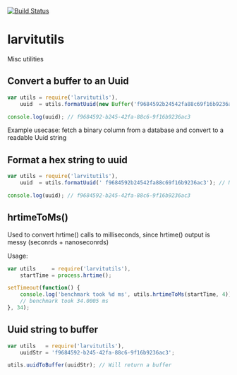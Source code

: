 [![Build Status](https://travis-ci.org/larvit/larvitutils.svg)](https://travis-ci.org/larvit/larvitutils)

# larvitutils

Misc utilities

## Convert a buffer to an Uuid

```javascript
var utils = require('larvitutils'),
    uuid  = utils.formatUuid(new Buffer('f9684592b24542fa88c69f16b9236ac3', 'hex'));

console.log(uuid); // f9684592-b245-42fa-88c6-9f16b9236ac3
```

Example usecase: fetch a binary column from a database and convert to a readable Uuid string

## Format a hex string to uuid

```javascript
var utils = require('larvitutils'),
    uuid  = utils.formatUuid(' f9684592b24542fa88c69f16b9236ac3'); // Notice the starting space getting trimmed away

console.log(uuid); // f9684592-b245-42fa-88c6-9f16b9236ac3
```

## hrtimeToMs()

Used to convert hrtime() calls to milliseconds, since hrtime() output is messy (seconrds + nanoseconrds)

Usage:

```javascript
var utils     = require('larvitutils'),
    startTime = process.hrtime();

setTimeout(function() {
	console.log('benchmark took %d ms', utils.hrtimeToMs(startTime, 4));
	// benchmark took 34.0005 ms
}, 34);
```

## Uuid string to buffer

```javascript
var utils   = require('larvitutils'),
    uuidStr = 'f9684592-b245-42fa-88c6-9f16b9236ac3';

utils.uuidToBuffer(uuidStr); // Will return a buffer
```